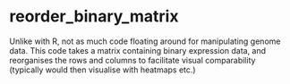 # reorder_binary_matrix

Unlike with R, not as much code floating around for manipulating genome data. 
This code takes a matrix containing binary expression data, and reorganises the rows and columns to facilitate visual comparability (typically would then visualise with heatmaps etc.)
